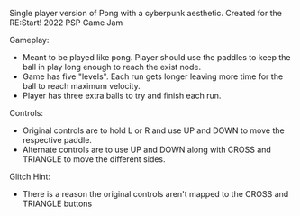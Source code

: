 Single player version of Pong with a cyberpunk aesthetic. Created for the RE:Start! 2022 PSP Game Jam


Gameplay:
- Meant to be played like pong. Player should use the paddles to keep the ball in play long enough to reach the exist node.
- Game has five "levels". Each run gets longer leaving more time for the ball to reach maximum velocity.
- Player has three extra balls to try and finish each run.

Controls:
- Original controls are to hold L or R and use UP and DOWN to move the respective paddle.
- Alternate controls are to use UP and DOWN along with CROSS and TRIANGLE to move the different sides.


Glitch Hint:
- There is a reason the original controls aren't mapped to the CROSS and TRIANGLE buttons
